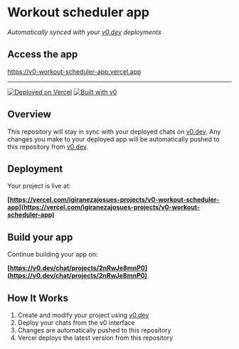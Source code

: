 # Workout scheduler app

*Automatically synced with your [v0.dev](https://v0.dev) deployments*

## Access the app
https://v0-workout-scheduler-app.vercel.app

___

[![Deployed on Vercel](https://img.shields.io/badge/Deployed%20on-Vercel-black?style=for-the-badge&logo=vercel)](https://vercel.com/igiranezajosues-projects/v0-workout-scheduler-app)
[![Built with v0](https://img.shields.io/badge/Built%20with-v0.dev-black?style=for-the-badge)](https://v0.dev/chat/projects/2nRwJe8mnP0)

## Overview

This repository will stay in sync with your deployed chats on [v0.dev](https://v0.dev).
Any changes you make to your deployed app will be automatically pushed to this repository from [v0.dev](https://v0.dev).

## Deployment

Your project is live at:

**[https://vercel.com/igiranezajosues-projects/v0-workout-scheduler-app](https://vercel.com/igiranezajosues-projects/v0-workout-scheduler-app)**

## Build your app

Continue building your app on:

**[https://v0.dev/chat/projects/2nRwJe8mnP0](https://v0.dev/chat/projects/2nRwJe8mnP0)**

## How It Works

1. Create and modify your project using [v0.dev](https://v0.dev)
2. Deploy your chats from the v0 interface
3. Changes are automatically pushed to this repository
4. Vercel deploys the latest version from this repository
